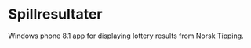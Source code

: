 Spillresultater
===============
Windows phone 8.1 app for displaying lottery results from Norsk Tipping.
